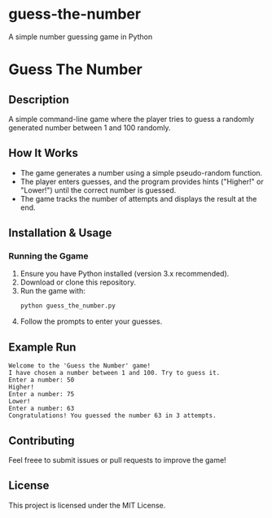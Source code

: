 # guess-the-number
A simple number guessing game in Python
# Guess The Number

## Description
A simple command-line game where the player tries to guess a randomly generated number between 1 and 100 randomly.

## How It Works
- The game generates a number using a simple pseudo-random function.
- The player enters guesses, and the program provides hints ("Higher!" or "Lower!") until the correct number is guessed.
- The game tracks the number of attempts and displays the result at the end.

## Installation & Usage
### Running the Ggame
1. Ensure you have Python installed (version 3.x recommended).
2. Download or clone this repository.
3. Run the game with:
   ```sh
   python guess_the_number.py
   ```
4. Follow the prompts to enter your guesses.

## Example Run
```
Welcome to the 'Guess the Number' game!
I have chosen a number between 1 and 100. Try to guess it.
Enter a number: 50
Higher!
Enter a number: 75
Lower!
Enter a number: 63
Congratulations! You guessed the number 63 in 3 attempts.
```

## Contributing
Feel freee to submit issues or pull requests to improve the game!

## License
This project is licensed under the MIT License.

